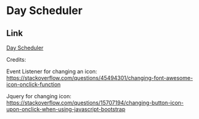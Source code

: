 <h1> Day Scheduler </h1>

## Link

<a href="https://mbenson025.github.io/day-scheduler/">Day Scheduler</a>

Credits:

Event Listener for changing an icon: https://stackoverflow.com/questions/45494301/changing-font-awesome-icon-onclick-function

Jquery for changing icon:
https://stackoverflow.com/questions/15707194/changing-button-icon-upon-onclick-when-using-javascript-bootstrap

